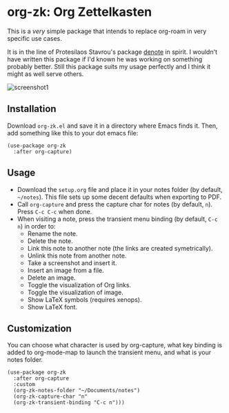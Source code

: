 # org-zk: Org Zettelkasten

This is a _very_ simple package that intends to replace org-roam in very specific use cases.

It is in the line of Protesilaos Stavrou's package [denote](https://github.com/protesilaos/denote) in spirit. I wouldn't have written this package if I'd known he was working on something probably better. Still this package suits my usage perfectly and I think it might as well serve others.

![screenshot1](https://github.com/user-attachments/assets/45c6c714-d44c-45c6-be9f-4718f683c384)

## Installation

Download `org-zk.el` and save it in a directory where Emacs finds it. Then, add something like this to your dot emacs file:

```
(use-package org-zk
  :after org-capture)
```

## Usage

- Download the `setup.org` file and place it in your notes folder (by default, `~/notes`). This file sets up some decent defaults when exporting to PDF.
- Call `org-capture` and press the capture char for notes (by default, `n`). Press `C-c C-c` when done.
- When visiting a note, press the transient menu binding (by default, `C-c n`) in order to:
    - Rename the note.
    - Delete the note.
    - Link this note to another note (the links are created symetrically).
    - Unlink this note from another note.
    - Take a screenshot and insert it.
    - Insert an image from a file.
    - Delete an image.
    - Toggle the visualization of Org links.
    - Toggle the visualization of image.
    - Show LaTeX symbols (requires xenops).
    - Show LaTeX font.

## Customization

You can choose what character is used by org-capture, what key binding is added to org-mode-map to launch the transient menu, and what is your notes folder. 

```
(use-package org-zk
  :after org-capture
  :custom
  (org-zk-notes-folder "~/Documents/notes")
  (org-zk-capture-char "n"
  (org-zk-transient-binding "C-c n")))
```
